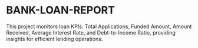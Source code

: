 # BANK-LOAN-REPORT
This project monitors loan KPIs: Total Applications, Funded Amount, Amount Received, Average Interest Rate, and Debt-to-Income Ratio, providing insights for efficient lending operations.
